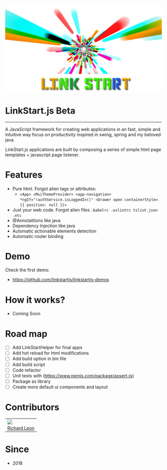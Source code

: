 
![logo](https://raw.githubusercontent.com/jrichardsz/static_resources/master/linkstart/linkstart-533X300.png)


# LinkStart.js Beta
---

A JavaScript framework for creating web applications in an fast, simple and intuitive way focus on productivity inspired in swing, spring and my beloved java.

LinkStart.js applications are built by composing a series of simple html page templates + javascript page listener.

# Features

- Pure html. Forgot alien tags or attributes:
  - `<App> <MuiThemeProvider> <app-navigation> *ngIf="!authService.isLoggedIn()" <Drawer open containerStyle={{ position: null }}>`
- Just your web code. Forgot alien files `.babelrc .eslintrc tslint.json .etc`
- @Annotattions like java
- Dependency Injection like java
- Automatic actionable elements detection
- Automatic router binding

# Demo

Check the first demo:

- https://github.com/linkstartjs/linkstartjs-demos

# How it works?

- Coming Soon


# Road map

- [ ] Add LinkStartHelper for final apps
- [ ] Add hot reload for html modifications
- [ ] Add build option in bin file
- [ ] Add build script
- [ ] Code refactor
- [ ] Unit tests with (https://www.npmjs.com/package/assert-js)
- [ ] Package as library
- [ ] Create more default ui components and layout

# Contributors

<table>
  <tbody>
    <td>
      <img src="https://avatars0.githubusercontent.com/u/3322836?s=460&v=4" width="100px;"/>
      <br />
      <label><a href="http://jrichardsz.github.io/">Richard Leon</a></label>
      <br />
    </td>    
  </tbody>
</table>

# Since
- 2018
